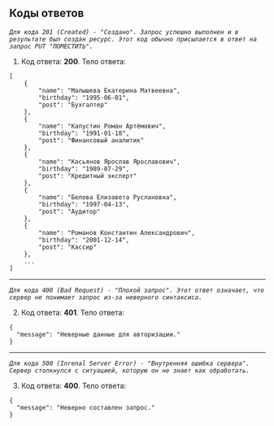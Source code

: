 ## **Коды ответов**

*`Для кода 201 (Created) - "Создано". Запрос успешно выполнен и в результате был создан ресурс. Этот код обычно присылается в ответ на запрос PUT "ПОМЕСТИТЬ".`*  

1. Код ответа: **200**. Тело ответа:  
```
[
    {
        "name": "Малышева Екатерина Матвеевна",
        "birthday": "1995-06-01",
        "post": "Бухгалтер"
    },
    {
        "name": "Капустин Роман Артёмович",
        "birthday": "1991-01-18",
        "post": "Финансовый аналитик"
    },
    {
        "name": "Касьянов Ярослав Ярославович",
        "birthday": "1989-07-29",
        "post": "Кредитный эксперт"
    },
    {
        "name": "Белова Елизавета Руслановна",
        "birthday": "1997-04-13",
        "post": "Аудитор"
    },
    {
        "name": "Романов Константин Александрович",
        "birthday": "2001-12-14",
        "post": "Кассир"
    },
    ...
]
```
---
*`Для кода 400 (Bad Request) - "Плохой запрос". Этот ответ означает, что сервер не понимает запрос из-за неверного синтаксиса.`*  

2. Код ответа: **401**. Тело ответа:  
```
{
  "message": "Неверные данные для авторизации."
}
```
---
*`Для кода 500 (Inrenal Server Error) - "Внутренняя ошибка сервера". Сервер столкнулся с ситуацией, которую он не знает как обработать.`*  

3. Код ответа: **400**. Тело ответа:  
```
{
  "message": "Неверно составлен запрос."
}
``` 